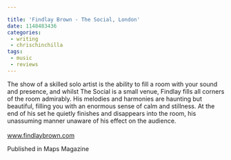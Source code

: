 ```yaml
---

title: 'Findlay Brown - The Social, London'
date: 1148483436
categories:
 - writing
 - chrischinchilla
tags: 
 - music 
 - reviews
---
```


The show of a skilled solo artist is the ability to fill a room with your sound and presence, and whilst The Social is a small venue, Findlay fills all corners of the room admirably. His melodies and harmonies are haunting but beautiful, filling you with an enormous sense of calm and stillness. At the end of his set he quietly finishes and disappears into the room, his unassuming manner unaware of his effect on the audience.<br><br><a href='https://www.findlaybrown.com' target='_blank'>www.findlaybrown.com</a>

Published in Maps Magazine
